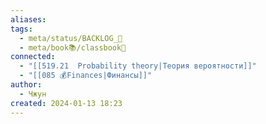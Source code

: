 ```yaml
---
aliases: 
tags:
  - meta/status/BACKLOG_🌰
  - meta/book📚/classbook📖
connected:
  - "[[519.21  Probability theory|Теория вероятности]]"
  - "[[085 💰Finances|Финансы]]"
author:
  - Чжун
created: 2024-01-13 18:23
---
```




